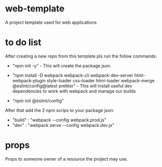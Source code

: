 # web-template

A project template used for web applications

# to do list

After creating a new repo from this template pls run the follow commands:

- "npm init -y" - This will create the package json.

- "npm install -D webpack webpack-cli webpack-dev-server html-webpack-plugin style-loader css-loader html-loader webpack-merge @eslint/config@latest prettier" - This will install useful dev dependencies to work with webpack and manage our builds

- "npm init @eslint/config" 


After that add the 2 npm scrips to your package json:

- "build" : "webpack --config webpack.prod.js"
- "dev" : "webpack serve --config webpack.dev.js"

# props

Props to someone owner of a resource the project may use.
